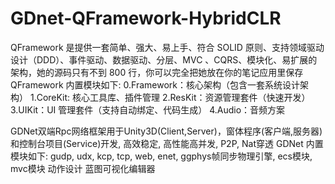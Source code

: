 # GDnet-QFramework-HybridCLR
QFramework 是提供一套简单、强大、易上手、符合 SOLID 原则、支持领域驱动设计（DDD）、事件驱动、数据驱动、分层、MVC 、CQRS、模块化、易扩展的架构，她的源码只有不到 800 行，你可以完全把她放在你的笔记应用里保存
  QFramework 内置模块如下:
      0.Framework：核心架构（包含一套系统设计架构）
      1.CoreKit: 核心工具库、插件管理
      2.ResKit：资源管理套件（快速开发）
      3.UIKit：UI 管理套件（支持自动绑定、代码生成）
      4.Audio：音频方案


GDNet双端Rpc网络框架用于Unity3D(Client,Server)，窗体程序(客户端,服务器)和控制台项目(Service)开发, 高效稳定, 高性能高并发, P2P, Nat穿透
  GDNet 内置模块如下:
     gudp, udx, kcp, tcp, web, enet,
     ggphys帧同步物理引擎,
     ecs模块,
     mvc模块
     动作设计
     蓝图可视化编辑器
